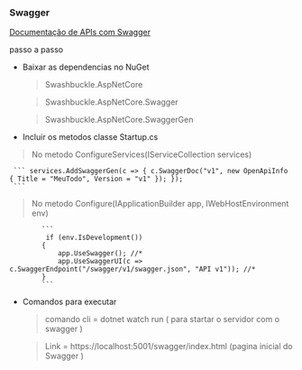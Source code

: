 ### Swagger 

[Documentação de APIs com Swagger]( https://medium.com/tableless/documenta%C3%A7%C3%A3o-de-apis-com-swagger-no-asp-net-core-e7bc3caa9185/ )

 


passo a passo

* Baixar as dependencias no NuGet

  > Swashbuckle.AspNetCore

  > Swashbuckle.AspNetCore.Swagger

  > Swashbuckle.AspNetCore.SwaggerGen
  
  
 * Incluir os metodos classe Startup.cs 

  > No metodo ConfigureServices(IServiceCollection services)
   
     ``` services.AddSwaggerGen(c => { c.SwaggerDoc("v1", new OpenApiInfo { Title = "MeuTodo", Version = "v1" }); }); 
     ```

   > No metodo Configure(IApplicationBuilder app, IWebHostEnvironment env)

            ```
             if (env.IsDevelopment())
            {
                app.UseSwagger(); //*
                app.UseSwaggerUI(c => c.SwaggerEndpoint("/swagger/v1/swagger.json", "API v1")); //*
            } 
            ```
   
   
 * Comandos para executar
   
   > comando cli = dotnet watch run ( para startar o servidor com o swagger )
  
   > Link = https://localhost:5001/swagger/index.html (pagina inicial do Swagger )
   
